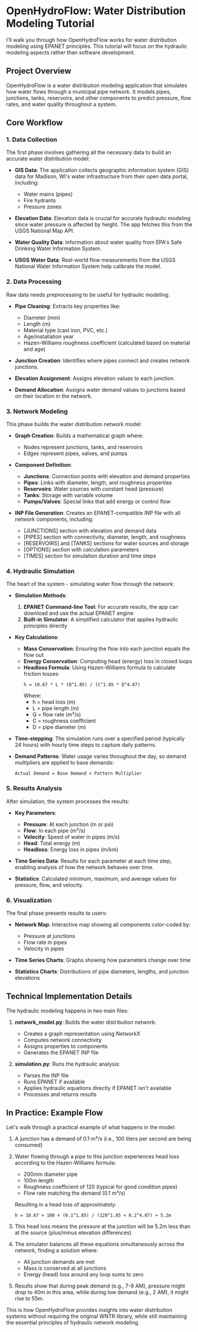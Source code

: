 # OpenHydroFlow: Water Distribution Modeling Tutorial

I'll walk you through how OpenHydroFlow works for water distribution modeling using EPANET principles. This tutorial will focus on the hydraulic modeling aspects rather than software development.

## Project Overview

OpenHydroFlow is a water distribution modeling application that simulates how water flows through a municipal pipe network. It models pipes, junctions, tanks, reservoirs, and other components to predict pressure, flow rates, and water quality throughout a system.

## Core Workflow

### 1. Data Collection

The first phase involves gathering all the necessary data to build an accurate water distribution model:

- **GIS Data**: The application collects geographic information system (GIS) data for Madison, WI's water infrastructure from their open data portal, including:

  - Water mains (pipes)
  - Fire hydrants
  - Pressure zones

- **Elevation Data**: Elevation data is crucial for accurate hydraulic modeling since water pressure is affected by height. The app fetches this from the USGS National Map API.

- **Water Quality Data**: Information about water quality from EPA's Safe Drinking Water Information System.

- **USGS Water Data**: Real-world flow measurements from the USGS National Water Information System help calibrate the model.

### 2. Data Processing

Raw data needs preprocessing to be useful for hydraulic modeling:

- **Pipe Cleaning**: Extracts key properties like:

  - Diameter (mm)
  - Length (m)
  - Material type (cast iron, PVC, etc.)
  - Age/installation year
  - Hazen-Williams roughness coefficient (calculated based on material and age)

- **Junction Creation**: Identifies where pipes connect and creates network junctions.

- **Elevation Assignment**: Assigns elevation values to each junction.

- **Demand Allocation**: Assigns water demand values to junctions based on their location in the network.

### 3. Network Modeling

This phase builds the water distribution network model:

- **Graph Creation**: Builds a mathematical graph where:

  - Nodes represent junctions, tanks, and reservoirs
  - Edges represent pipes, valves, and pumps

- **Component Definition**:

  - **Junctions**: Connection points with elevation and demand properties
  - **Pipes**: Links with diameter, length, and roughness properties
  - **Reservoirs**: Water sources with constant head (pressure)
  - **Tanks**: Storage with variable volume
  - **Pumps/Valves**: Special links that add energy or control flow

- **INP File Generation**: Creates an EPANET-compatible INP file with all network components, including:
  - [JUNCTIONS] section with elevation and demand data
  - [PIPES] section with connectivity, diameter, length, and roughness
  - [RESERVOIRS] and [TANKS] sections for water sources and storage
  - [OPTIONS] section with calculation parameters
  - [TIMES] section for simulation duration and time steps

### 4. Hydraulic Simulation

The heart of the system - simulating water flow through the network:

- **Simulation Methods**:

  1. **EPANET Command-line Tool**: For accurate results, the app can download and use the actual EPANET engine
  2. **Built-in Simulator**: A simplified calculator that applies hydraulic principles directly

- **Key Calculations**:

  - **Mass Conservation**: Ensuring the flow into each junction equals the flow out
  - **Energy Conservation**: Computing head (energy) loss in closed loops
  - **Headloss Formula**: Using Hazen-Williams formula to calculate friction losses:
    ```
    h = 10.67 * L * (Q^1.85) / (C^1.85 * D^4.87)
    ```
    Where:
    - h = head loss (m)
    - L = pipe length (m)
    - Q = flow rate (m³/s)
    - C = roughness coefficient
    - D = pipe diameter (m)

- **Time-stepping**: The simulation runs over a specified period (typically 24 hours) with hourly time steps to capture daily patterns.

- **Demand Patterns**: Water usage varies throughout the day, so demand multipliers are applied to base demands:
  ```
  Actual Demand = Base Demand × Pattern Multiplier
  ```

### 5. Results Analysis

After simulation, the system processes the results:

- **Key Parameters**:

  - **Pressure**: At each junction (m or psi)
  - **Flow**: In each pipe (m³/s)
  - **Velocity**: Speed of water in pipes (m/s)
  - **Head**: Total energy (m)
  - **Headloss**: Energy loss in pipes (m/km)

- **Time Series Data**: Results for each parameter at each time step, enabling analysis of how the network behaves over time.

- **Statistics**: Calculated minimum, maximum, and average values for pressure, flow, and velocity.

### 6. Visualization

The final phase presents results to users:

- **Network Map**: Interactive map showing all components color-coded by:

  - Pressure at junctions
  - Flow rate in pipes
  - Velocity in pipes

- **Time Series Charts**: Graphs showing how parameters change over time

- **Statistics Charts**: Distributions of pipe diameters, lengths, and junction elevations

## Technical Implementation Details

The hydraulic modeling happens in two main files:

1. **network_model.py**: Builds the water distribution network:

   - Creates a graph representation using NetworkX
   - Computes network connectivity
   - Assigns properties to components
   - Generates the EPANET INP file

2. **simulation.py**: Runs the hydraulic analysis:
   - Parses the INP file
   - Runs EPANET if available
   - Applies hydraulic equations directly if EPANET isn't available
   - Processes and returns results

## In Practice: Example Flow

Let's walk through a practical example of what happens in the model:

1. A junction has a demand of 0.1 m³/s (i.e., 100 liters per second are being consumed)

2. Water flowing through a pipe to this junction experiences head loss according to the Hazen-Williams formula:

   - 200mm diameter pipe
   - 100m length
   - Roughness coefficient of 120 (typical for good condition pipes)
   - Flow rate matching the demand (0.1 m³/s)

   Resulting in a head loss of approximately:

   ```
   h = 10.67 × 100 × (0.1^1.85) / (120^1.85 × 0.2^4.87) ≈ 5.2m
   ```

3. This head loss means the pressure at the junction will be 5.2m less than at the source (plus/minus elevation differences)

4. The simulator balances all these equations simultaneously across the network, finding a solution where:

   - All junction demands are met
   - Mass is conserved at all junctions
   - Energy (head) loss around any loop sums to zero

5. Results show that during peak demand (e.g., 7-9 AM), pressure might drop to 40m in this area, while during low demand (e.g., 2 AM), it might rise to 55m.

This is how OpenHydroFlow provides insights into water distribution systems without requiring the original WNTR library, while still maintaining the essential principles of hydraulic network modeling.
